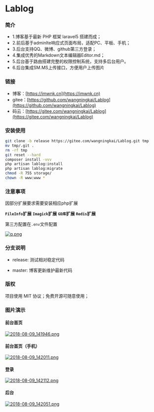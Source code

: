 Lablog
============================

### 简介
- 1.博客基于最新 PHP 框架 laravel5 搭建而成；
- 2.前后基于adminlte响应式页面布局，适配PC、平板、手机；
- 3.后台支持QQ、微博、github第三方登录；
- 4.集成优秀的Markdown文本编辑器Editor.md；
- 5.后台基于路由搭建完整的权限控制系统，支持多后台用户。
- 6.后台集成SM.MS上传接口，方便用户上传图片

### 链接
- 博客：[https://imwnk.cn](https://imwnk.cn)
- gitee：[https://github.com/wangningkai/Lablog](https://github.com/wangningkai/Lablog)
- 码云：[https://gitee.com/wangningkai/Lablog](https://gitee.com/wangningkai/Lablog)

### 安装使用

```bash
git clone -b release https://gitee.com/wangningkai/Lablog.git tmp 
mv tmp/.git . 
rm -rf tmp 
git reset --hard 
composer install -vvv 
php artisan lablog:install
php artisan lablog:migrate 
chmod -R 755 storage/
chown -R www:www *
```

### 注意事项

因部分扩展要求需要安装相应php扩展

**`FileInfo`扩展**
**`Imagick`扩展**
**`GD库`扩展** 
**`Redis`扩展** 

第三方配置在`.env`文件配置

[![q.png](https://i.loli.net/2018/08/14/5b72e6d94df76.png)](https://i.loli.net/2018/08/14/5b72e6d94df76.png)

### 分支说明

- release: 测试相对稳定代码

- master: 博客更新维护最新代码

### 版权

项目使用 MIT 协议；免费开源可随意使用；

### 图片演示

#### 前台首页
[![2018-08-09_141946.png](https://i.loli.net/2018/08/09/5b6bdda70fc99.png)](https://i.loli.net/2018/08/09/5b6bdda70fc99.png)

#### 前台首页（手机）
[![2018-08-09_142011.png](https://i.loli.net/2018/08/09/5b6bdda65ce61.png)](https://i.loli.net/2018/08/09/5b6bdda65ce61.png)

#### 登录
[![2018-08-09_142112.png](https://i.loli.net/2018/08/09/5b6bdda5578f6.png)](https://i.loli.net/2018/08/09/5b6bdda5578f6.png)

#### 后台
[![2018-08-09_142051.png](https://i.loli.net/2018/08/09/5b6bdda684bc6.png)](https://i.loli.net/2018/08/09/5b6bdda684bc6.png)

